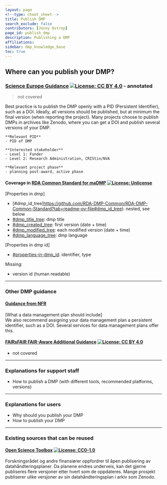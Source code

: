 ```yaml
---
layout: page
<!--type: cheat_sheet-->
title: Publish DMP
search_exclude: false
contributors: [Jenny Ostrop]
page_id: publish_dmp
description: Publishing a DMP
affiliations: 
sidebar: dmp_knowledge_base
toc: true
---
```


## Where can you publish your DMP?

<!--key information-->
### [Science Europe Guidance](https://doi.org/10.5281/zenodo.4915862 "Science Europe. (2021). Practical Guide to the International Alignment of Research Data Management - Extended Edition. https://doi.org/10.5281/zenodo.4915862") [![License: CC BY 4.0](https://img.shields.io/badge/License-CC%20BY%204.0-lightgrey.svg)](https://creativecommons.org/licenses/by/4.0/) - annotated
> not covered

Best practice is to publish the DMP openly with a PID (Persistent Identifier), such as a DOI. Ideally, all versions should be published, but at minimum the final version (when reporting the project). Many projects choose to publish DMPs in archives like Zenodo, where you can get a DOI and publish several versions of your DMP.  

```
**Relevant PID**
- PID of DMP

**Interested stakeholder**
- Level 1: Funder
- Level 2: Research Administration, CRIStin/NVA

**Relevant project phase**
- planning post-award, active phase
```

#### Coverage in [RDA Common Standard for maDMP](http://doi.org/10.15497/rda00039) [![License: Unlicense](https://img.shields.io/badge/license-Unlicense-blue.svg)](http://unlicense.org/)
[Properties in dmp]
- [#dmp_id_tree]https://github.com/RDA-DMP-Common/RDA-DMP-Common-Standard?tab=readme-ov-file#dmp_id_tree): nested, see below
- [#dmp_title_tree](https://github.com/RDA-DMP-Common/RDA-DMP-Common-Standard?tab=readme-ov-file#dmp_title_tree): dmp title
- [#dmp_created_tree](https://github.com/RDA-DMP-Common/RDA-DMP-Common-Standard?tab=readme-ov-file#dmp_created_tree): first version (date + time)
- [#dmp_modified_tree](https://github.com/RDA-DMP-Common/RDA-DMP-Common-Standard?tab=readme-ov-file#dmp_modified_tree): each modified version (date + time)
- [#dmp_language_tree](https://github.com/RDA-DMP-Common/RDA-DMP-Common-Standard?tab=readme-ov-file#dmp_language_tree): dmp language

[Properties in dmp id]
- [#properties-in-dmp_id](https://github.com/RDA-DMP-Common/RDA-DMP-Common-Standard#properties-in-dmp_id): identifier, type

Missing:
- version id (human readable)

---
<!--additional guidance from funders-->
### Other DMP guidance

#### [Guidance from NFR](https://www.forskningsradet.no/en/research-policy-strategy/open-science/research-data/)
[What a data management plan should include]\
We also recommend assigning your data management plan a persistent identifier, such as a DOI. Several services for data management plans offer this.

#### [FAIRsFAIR FAIR-Aware Additional Guidance](https://doi.org/10.5281/zenodo.6088215) [![License: CC BY 4.0](https://img.shields.io/badge/License-CC_BY_4.0-lightgrey.svg)](https://creativecommons.org/licenses/by/4.0/)
- not covered

---
<!--additional explanations-->
### Explanations for support staff
- How to publish a DMP (with different tools, recommended platforms, versions)

---
<!--additional explanations - only keywords-->
### Explanations for users
- Why should you publish your DMP
- How to publish your DMP

---
<!--recycling possible?-->
### Existing sources that can be reused

#### [Open Science Toolbox](http://openscience.prototyp.io/node/56) [![License: CC0-1.0](https://img.shields.io/badge/License-CC0_1.0-lightgrey.svg)](http://creativecommons.org/publicdomain/zero/1.0/)
Forskningsrådet og andre finansiører oppfordrer til åpen publisering av datahåndteringsplaner. Da planene endres underveis, kan det gjerne publiseres flere versjoner etter hvert som de oppdateres. Mange prosjekt publiserer ulike versjoner av sin datahåndteringsplan i arkiv som Zenodo.
